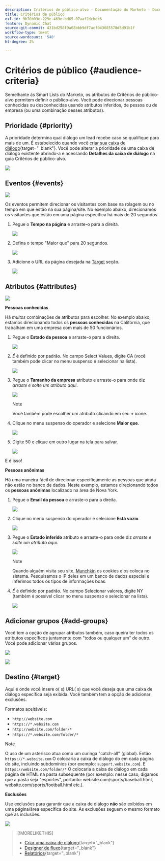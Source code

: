```yaml
---
description: Critérios de público-alvo - Documentação do Marketo - Documentação do produto
title: Critérios de público
exl-id: 9b70b03e-229e-469e-bd65-07aaf2dcbec6
feature: Dynamic Chat
source-git-commit: 431bd258f9a68bbb9df7acf043085578d3d91b1f
workflow-type: tm+mt
source-wordcount: '540'
ht-degree: 2%

---
```


# Critérios de público {#audience-criteria}

Semelhante às Smart Lists do Marketo, os atributos de Critérios de público-alvo permitem definir o público-alvo. Você pode direcionar pessoas conhecidas ou desconhecidas usando atributos inferidos, de pessoa ou de empresa (ou uma combinação desses atributos).

## Prioridade {#priority}

A prioridade determina qual diálogo um lead recebe caso se qualifique para mais de um. É estabelecido quando você [criar sua caixa de diálogo](/help/marketo/product-docs/demand-generation/dynamic-chat/dialogues/create-a-dialogue.md){target="_blank"}. Você pode alterar a prioridade de uma caixa de diálogo existente abrindo-a e acessando **Detalhes da caixa de diálogo** na guia Critérios de público-alvo.

![](assets/audience-criteria-1.png)

## Eventos {#events}

![](assets/audience-criteria-2.png)

Os eventos permitem direcionar os visitantes com base na rolagem ou no tempo em que estão na sua página/site. No exemplo abaixo, direcionamos os visitantes que estão em uma página específica há mais de 20 segundos.

1. Pegue o **Tempo na página** e arraste-o para a direita.

   ![](assets/audience-criteria-3.png)

1. Defina o tempo &quot;Maior que&quot; para 20 segundos.

   ![](assets/audience-criteria-4.png)

1. Adicione o URL da página desejada na [Target](#target) seção.

   ![](assets/audience-criteria-5.png)

## Atributos {#attributes}

![](assets/audience-criteria-6.png)

**Pessoas conhecidas**

Há _muitos_ combinações de atributos para escolher. No exemplo abaixo, estamos direcionando todos os **pessoas conhecidas** na Califórnia, que trabalham em uma empresa com mais de 50 funcionários.

1. Pegue o **Estado da pessoa** e arraste-o para a direita.

   ![](assets/audience-criteria-7.png)

1. _É_ é definido por padrão. No campo Select Values, digite CA (você também pode clicar no menu suspenso e selecionar na lista).

   ![](assets/audience-criteria-8.png)

1. Pegue o **Tamanho da empresa** atributo e arraste-o para onde diz _arraste e solte um atributo aqui_.

   ![](assets/audience-criteria-9.png)

   >[!NOTE]
   >
   >Você também pode escolher um atributo clicando em seu **+** ícone.

1. Clique no menu suspenso do operador e selecione **Maior que**.

   ![](assets/audience-criteria-10.png)

1. Digite 50 e clique em outro lugar na tela para salvar.

   ![](assets/audience-criteria-11.png)

E é isso!

**Pessoas anônimas**

Há uma maneira fácil de direcionar especificamente as pessoas que ainda não estão no banco de dados. Neste exemplo, estamos direcionando todos os **pessoas anônimas** localizado na área de Nova York.

1. Pegue o **Email da pessoa** e arraste-o para a direita.

   ![](assets/audience-criteria-12.png)

1. Clique no menu suspenso do operador e selecione **Está vazio**.

   ![](assets/audience-criteria-13.png)

1. Pegue o **Estado inferido** atributo e arraste-o para onde diz _arraste e solte um atributo aqui_.

   ![](assets/audience-criteria-14.png)

   >[!NOTE]
   >
   >Quando alguém visita seu site, [Munchkin](/help/marketo/product-docs/administration/additional-integrations/add-munchkin-tracking-code-to-your-website.md) os cookies e os coloca no sistema. Pesquisamos o IP deles em um banco de dados especial e inferimos todos os tipos de informações boas.

1. _É_ é definido por padrão. No campo Selecionar valores, digite NY (também é possível clicar no menu suspenso e selecionar na lista).

   ![](assets/audience-criteria-15.png)

## Adicionar grupos {#add-groups}

Você tem a opção de agrupar atributos também, caso queira ter todos os atributos específicos juntamente com &quot;todos ou qualquer um&quot; de outro. Você pode adicionar vários grupos.

![](assets/audience-criteria-16.png)

![](assets/audience-criteria-17.png)

## Destino {#target}

Aqui é onde você insere o( s) URL( s) que você deseja que uma caixa de diálogo específica seja exibida. Você também tem a opção de adicionar exclusões.

Formatos aceitáveis:

* `http://website.com`
* `https://*.website.com`
* `http://website.com/folder/*`
* `https://*.website.com/folder/*`

>[!NOTE]
>
>O uso de um asterisco atua como um curinga &quot;catch-all&quot; (global). Então `https://*.website.com` O colocaria a caixa de diálogo do em cada página do site, incluindo subdomínios (por exemplo: `support.website.com`). E `https://website.com/folder/*` O colocaria a caixa de diálogo em cada página de HTML na pasta subsequente (por exemplo: nesse caso, digamos que a pasta seja &quot;esportes&quot;, portanto: website.com/sports/baseball.html, website.com/sports/football.html etc.).

**Exclusões**

Use exclusões para garantir que a caixa de diálogo **não** são exibidos em uma página/área específica do site. As exclusões seguem o mesmo formato que as inclusões.

![](assets/audience-criteria-18.png)

>[!MORELIKETHIS]
>
>* [Criar uma caixa de diálogo](/help/marketo/product-docs/demand-generation/dynamic-chat/dialogues/create-a-dialogue.md){target="_blank"}
>* [Designer de fluxo](/help/marketo/product-docs/demand-generation/dynamic-chat/dialogues/stream-designer.md){target="_blank"}
>* [Relatórios](/help/marketo/product-docs/demand-generation/dynamic-chat/dialogues/reports.md){target="_blank"}

